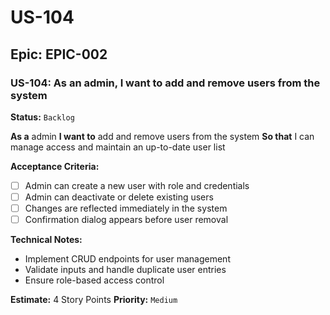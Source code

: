 # US-104

## Epic: EPIC-002

### US-104: As an admin, I want to add and remove users from the system
**Status:** `Backlog`

**As a** admin
**I want to** add and remove users from the system
**So that** I can manage access and maintain an up-to-date user list

**Acceptance Criteria:**
- [ ] Admin can create a new user with role and credentials
- [ ] Admin can deactivate or delete existing users
- [ ] Changes are reflected immediately in the system
- [ ] Confirmation dialog appears before user removal

**Technical Notes:**
- Implement CRUD endpoints for user management
- Validate inputs and handle duplicate user entries
- Ensure role-based access control

**Estimate:** 4 Story Points
**Priority:** `Medium`